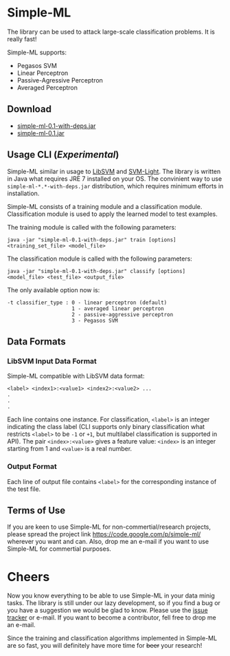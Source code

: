 # Simple-ML #

The library can be used to attack large-scale classification problems. It is really fast!

Simple-ML supports:
  * Pegasos SVM
  * Linear Perceptron
  * Passive-Agressive Perceptron
  * Averaged Perceptron

## Download ##

  * [simple-ml-0.1-with-deps.jar](https://drive.google.com/uc?export=download&id=0B763_UsFTFjvNl93akYwRXNRekU)
  * [simple-ml-0.1.jar](https://drive.google.com/uc?export=download&id=0B763_UsFTFjvYk1DbjF3X05yZG8)

## Usage CLI (_Experimental_) ##

Simple-ML similar in usage to [LibSVM](http://www.csie.ntu.edu.tw/~cjlin/libsvm) and [SVM-Light](http://svmlight.joachims.org). The library is written in Java what requires JRE 7 installed on your OS. The convinient way to use `simple-ml-*.*-with-deps.jar` distribution, which requires minimum efforts in installation.

Simple-ML consists of a training module and a classification module. Classification module is used to apply the learned model to test examples.

The training module is called with the following parameters:

```
java -jar "simple-ml-0.1-with-deps.jar" train [options] <training_set_file> <model_file>
```

The classification module is called with the following parameters:

```
java -jar "simple-ml-0.1-with-deps.jar" classify [options] <model_file> <test_file> <output_file>
```

The only available option now is:
```
-t classifier_type : 0 - linear perceptron (default)
                     1 - averaged linear perceptron
                     2 - passive-aggressive perceptron
                     3 - Pegasos SVM
```

## Data Formats ##

### LibSVM Input Data Format ###

Simple-ML compatible with LibSVM data format:

```
<label> <index1>:<value1> <index2>:<value2> ... 
.
.
.
```

Each line contains one instance.  For classification, `<label>` is an integer indicating the class label (CLI supports only binary classification what restricts `<label>` to be `-1` or `+1`, but multilabel classification is supported in API). The pair `<index>:<value>` gives a feature value: `<index>` is an integer starting from 1 and `<value>` is a real number.

### Output Format ###

Each line of output file contains `<label>` for the corresponding instance of the test file.

## Terms of Use ##

If you are keen to use Simple-ML for non-commertial/research projects, please spread the project link https://code.google.com/p/simple-ml/ wherever you want and can. Also, drop me an e-mail if you want to use Simple-ML for commertial purposes.

# Cheers #

Now you know everything to be able to use Simple-ML in your data minig tasks. The library is still under our lazy development, so if you find a bug or you have a suggestion we would be glad to know. Please use the [issue tracker](https://github.com/sitfoxfly/simple-ml/issues) or e-mail. If you want to become a contributor, fell free to drop me an e-mail.

Since the training and classification algorithms implemented in Simple-ML are so fast, you will definitely have more time for ~~beer~~ your research!
